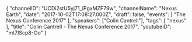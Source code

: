 {
    "channelID": "UCDi2stU5yj71_iPgxMZF79w",
    "channelName": "Nexus Earth",
    "date": "2017-10-02T17:08:27.000Z",
    "draft": false,
    "events": [
        "The Nexus Conference 2017"
    ],
    "speakers": ["Colin Cantrell"],
    "tags": [
        "nexus"
    ],
    "title": "Colin Cantrell - The Nexus Conference 2017",
    "youtubeID": "mt7IScp8-Oo"
}
